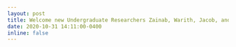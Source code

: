 ```yaml
---
layout: post
title: Welcome new Undergraduate Researchers Zainab, Warith, Jacob, and Brianna!
date: 2020-10-31 14:11:00-0400
inline: false
---
```


